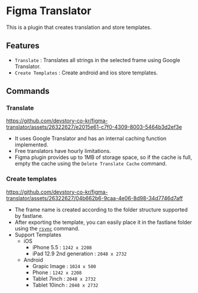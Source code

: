 # Figma Translator
This is a plugin that creates translation and store templates.

## Features
- `Translate` : Translates all strings in the selected frame using Google Translator.
- `Create Templates` : Create android and ios store templates.

## Commands
### Translate
https://github.com/devstory-co-kr/figma-translator/assets/26322627/e2015e61-c7f0-4309-8003-5464b3d2ef3e
- It uses Google Translator and has an internal caching function implemented.
- Free translators have hourly limitations.
- Figma plugin provides up to 1MB of storage space, so if the cache is full, empty the cache using the `Delete Translate Cache` command.

### Create templates
https://github.com/devstory-co-kr/figma-translator/assets/26322627/04b662b6-9caa-4e06-8d98-34d7746d7aff
- The frame name is created according to the folder structure supported by fastlane.
- After exporting the template, you can easily place it in the fastlane folder using the [`rsync`](https://www.geeksforgeeks.org/rsync-command-in-linux-with-examples/) command.
- Support Templates
  - iOS
    - iPhone 5.5 : `1242 x 2208`
    - iPad 12.9 2nd generation : `2048 x 2732`
  - Android
    - Grapic Image : `1024 x 500`
    - Phone : `1242 x 2208`
    - Tablet 7inch : `2048 x 2732`
    - Tablet 10inch : `2048 x 2732`
